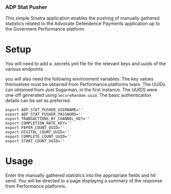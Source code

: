 ### ADP Stat Pusher

This simple Sinatra application enables the pushing of manually gathered statistics related to the Advocate
Defendence Payments application up to the Goverment Performance platform.

# Setup

You will need to add a .secrets.yml file for the relevant keys and uuids of the various
endpoints

you will also need the following environment variables. The key values themselves must be obtained from Performance platforms team. The UUIDs can obtained from Joel Sugarman, in the first instance. The UUIDS were one-off generated using ```SecureRandom.uuid```. The basic authentication details can be set as preferred.

```
export ADP_STAT_PUSHER_USERNAME=''
export ADP_STAT_PUSHER_PASSWORD=''
export TRANSACTIONS_BY_CHANNEL_KEY=''
export COMPLETION_RATE_KEY=''
export PAPER_COUNT_UUID=''
export DIGITAL_COUNT_UUID=''
export COMPLETE_COUNT_UUID=''
export START_COUNT_UUID=''
```

# Usage

Enter the manually gathered statistics into the appropriate fields and hit send. You will be directed to a page displaying a summary of the response from Performance platforms.